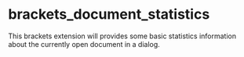 # brackets_document_statistics
This brackets extension will provides some basic statistics information about the currently open document in a dialog. 
